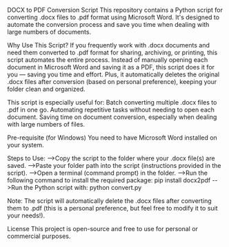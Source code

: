 DOCX to PDF Conversion Script
This repository contains a Python script for converting .docx files to .pdf format using Microsoft Word. 
It's designed to automate the conversion process and save you time when dealing with large numbers of documents.

Why Use This Script?
If you frequently work with .docx documents and need them converted to .pdf format for sharing, archiving, or printing, this script automates the entire process. 
Instead of manually opening each document in Microsoft Word and saving it as a PDF, this script does it for you — saving you time and effort. 
Plus, it automatically deletes the original .docx files after conversion (based on personal preference), keeping your folder clean and organized.

This script is especially useful for:
  Batch converting multiple .docx files to .pdf in one go.
  Automating repetitive tasks without needing to open each document.
  Saving time on document conversion, especially when dealing with large numbers of files.

Pre-requisite (for Windows)
  You need to have Microsoft Word installed on your system.

Steps to Use:
  -->Copy the script to the folder where your .docx file(s) are saved.
  -->Paste your folder path into the script (instructions provided in the script).
  -->Open a terminal (command prompt) in the folder.
  -->Run the following command to install the required package:
      pip install docx2pdf
  -->Run the Python script with:
      python convert.py
    
Note: The script will automatically delete the .docx files after converting them to .pdf (this is a personal preference, but feel free to modify it to suit your needs!).

License
This project is open-source and free to use for personal or commercial purposes.

